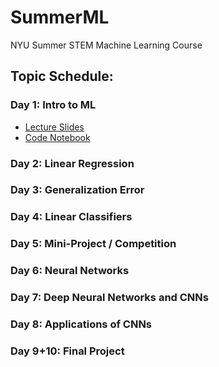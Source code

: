 # SummerML
NYU Summer STEM Machine Learning Course

## Topic Schedule:
### Day 1: Intro to ML
- [Lecture Slides](https://github.com/nikopj/SummerML/blob/master/Day1/Day1.pdf)
- [Code Notebook](https://github.com/nikopj/SummerML/blob/master/Day1/Day1.ipynb)
### Day 2: Linear Regression
### Day 3: Generalization Error
### Day 4: Linear Classifiers
### Day 5: Mini-Project / Competition
### Day 6: Neural Networks
### Day 7: Deep Neural Networks and CNNs
### Day 8: Applications of CNNs
### Day 9+10: Final Project
